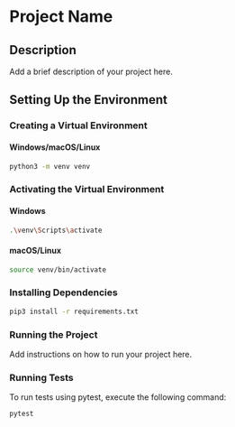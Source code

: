 # Project Name

## Description

Add a brief description of your project here.

## Setting Up the Environment

### Creating a Virtual Environment

#### Windows/macOS/Linux

```bash
python3 -m venv venv
```

### Activating the Virtual Environment

#### Windows

```bash
.\venv\Scripts\activate
```

#### macOS/Linux

```bash
source venv/bin/activate
```

### Installing Dependencies

```bash
pip3 install -r requirements.txt
```

### Running the Project

Add instructions on how to run your project here.

### Running Tests

To run tests using pytest, execute the following command:

```bash
pytest
```